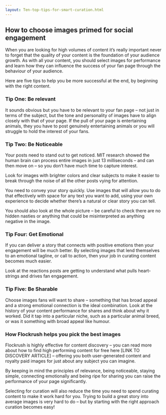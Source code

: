 ```yaml
---
layout: Ten-top-tips-for-smart-curation.html
---
```


<div class="ui left vertical stripe segment">
  <div class="ui left text container">
  <h2>How to choose images primed for social engagement
  </h2>
  <p></p>
  <p>When you are looking for high volumes of content it’s really important never to forget that the quality of your content is the foundation of your audience growth. As with all your content, you should select images for performance and learn how they
      can influence the success of your fan page through the behaviour of your audience. </p>
  <p>Here are five tips to help you be more successful at the end, by beginning with the right content. </p>
  <h3 class="ui header">
    Tip One: Be relevant
  </h3>
  <p></p>
  <p>It sounds obvious but you have to be relevant to your fan page – not just in terms of the subject, but the tone and personality of images have to align closely with that of your page. If the pull of your page is entertaining animals, they you have
      to post genuinely entertaining animals or you will struggle to hold the interest of your fans. </p>
  <h3 class="ui header">
    Tip Two: Be Noticeable
  </h3>
  <p>Your posts need to stand out to get noticed. MIT research showed the human brain can process entire images in just 13 milliseconds – and can then move on – so you don’t have much time to capture interest. </p>
  <p>Look for images with brighter colors and clear subjects to make it easier to break through the noise of all the other posts vying for attention. </p>
  <p>You need to convey your story quickly. Use images that will allow you to do that effectively with space for any text you want to add, using your own experience to decide whether there’s a natural or clear story you can tell. </p>
  <p>You should also look at the whole picture – be careful to check there are no hidden nasties or anything that could be misinterpreted as anything negative in the image. </p>
  <h3 class="ui header">
    Tip Four: Get Emotional
  </h3>
  <p>If you can deliver a story that connects with positive emotions then your engagement will be much better. By selecting images that lend themselves to an emotional tagline, or call to action, then your job in curating content becomes much easier. </p>
  <p>Look at the reactions posts are getting to understand what pulls heart-strings and drives fan engagement. </p>
  <h3 class="ui header">
    Tip Five: Be Sharable
  </h3>
  <p>Choose images fans will want to share – something that has broad appeal and a strong emotional connection is the ideal combination. Look at the history of your content performance for shares and think about why it worked. Did it tap into a particular
      niche, such as a particular animal breed, or was it something with broad appeal like humour. </p>
  <h3 class="ui header">
    How Flockrush helps you pick the best images
  </h3>
  <p>Flockrush is highly effective for content discovery – you can read more about how to find high performing content for free here [LINK TO DISCOVERY ARTICLE] – offering you both user-generated content and royalty paid images for just about any
      subject you can imagine. </p>
  <p>By keeping in mind the principles of relevance, being noticeable, staying simple, connecting emotionally and being ripe for sharing you can raise the performance of your page significantly. </p>
  <p>Selecting for curation will also reduce the time you need to spend curating content to make it work hard for you. Trying to build a great story into average images is very hard to do – but by starting with the right approach curation becomes easy!
  </p>
</div>
</div>
